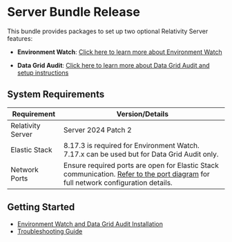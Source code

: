 
# Server Bundle Release

This bundle provides packages to set up two optional Relativity Server features:

- **Environment Watch**: [Click here to learn more about Environment Watch](docs/environment_watch_product_overview.md)
  
- **Data Grid Audit**: [Click here to learn more about Data Grid Audit and setup instructions](https://help.relativity.com/Server2024/Content/Relativity/Audit/Audit.htm#InstallingandconfiguringAudit)



## System Requirements

| Requirement                       | Version/Details                                           |
| --------------------------------- | --------------------------------------------------------- |
| Relativity Server                 | Server 2024 Patch 2                                       |
| Elastic Stack                     | 8.17.3 is required for Environment Watch.<br/>7.17.x can be used but for Data Grid Audit only. |
| Network Ports                     | Ensure required ports are open for Elastic Stack communication. [Refer to the port diagram](/docs/environment-watch/port-diagram.md) for full network configuration details. |


## Getting Started

- [Environment Watch and Data Grid Audit Installation](docs/environment_watch_installation.md)
- [Troubleshooting Guide](/docs/environment_watch_troubleshooting.md)

